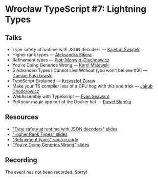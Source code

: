 # Wrocław TypeScript #7: Lightning Types

## Talks

- Type safety at runtime with JSON decoders — [Kajetan Świątek](https://twitter.com/KajetanSw)
- Higher rank types — [Aleksandra Sikora](https://twitter.com/aleksandrasays)
- Refinement types — [Piotr Monwid-Olechnowicz](https://twitter.com/hasparus)
- You're Doing Generics Wrong — [Karol Majewski](https://twitter.com/karoljmajewski)
- 5 Advanced Types I Cannot Live Without (you won’t believe #3!) — [Damian Paszkowski](https://twitter.com/DamianPaszkowsk)
- TypeScript Explained — [Krzysztof Żuraw](https://github.com/krzysztofzuraw)
- Make your TS compiler less of a CPU hog with this one trick — [Jakub Chodorowicz](https://twitter.com/chodorowicz)
- WebAssembly with TypeScript — [Evan Seaward](https://twitter.com/seawardevan)
- Pull your magic app out of the Docker hat — [Paweł Słomka](https://twitter.com/pawel_slomka)

## Resources

- ["Type safety at runtime with JSON decoders" slides](https://type-safety-at-runtime-with-json-decoders.netlify.com/)
- ["Higher Rank Types" slides](https://www.dropbox.com/scl/fi/zebvg7dis99qcvjv9rsa6/Higher%20Rank%20Types.paper?dl=0&rlkey=ml48ow5kpo1dsn738vd22yhbk) 
- ["Refinement types" source code](https://github.com/hasparus/refinement-types-in-typescript)
- ["You're Doing Generics Wrong" slides](https://paper.dropbox.com/doc/present/4TnrZKSkOAfGHCQhj7jg0)

## Recording

The event has not been recorded. Sorry!
